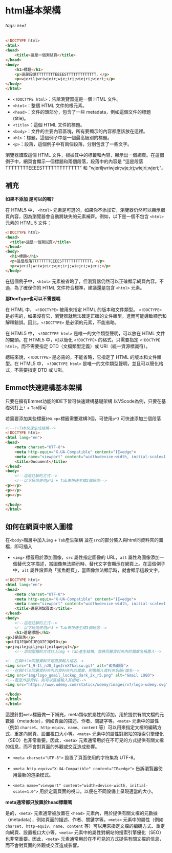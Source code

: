 #  html基本架構
###### tags: `html`

```html
<!DOCTYPE html>
<html>
<head>
    <title>這是一個測試頁</title>
</head>
<body>
    <h1>標題</h1>
    <p>這是段落TTTTTTTTEEEESTTTTTTTTTTTTT，</p>
    <p>wjeriljwriwjeir;wje;irj;wiejri;wjeri;</p>
</body>
</html>

```

-   `<!DOCTYPE html>`：告訴瀏覽器這是一個 HTML 文件。
-   `<html>`：整個 HTML 文件的根元素。
-   `<head>`：文件的頭部分，包含了一些 metadata，例如這個文件的標題 (title)。
-   `<title>`：這個 HTML 文件的標題。
-   `<body>`：文件的主要內容區塊，所有要顯示的內容都應該放在這裡。
-   `<h1>`：標題，這個例子中是一個最高級別的標題。
-   `<p>`：段落，這個例子中有兩個段落，分別包含了一些文字。

瀏覽器讀取這個 HTML 文件，根據其中的標籤和內容，顯示出一個網頁。在這個例子中，網頁會顯示一個標題和兩個段落，段落中的內容是 "這是段落TTTTTTTTEEEESTTTTTTTTTTTTT" 和 "wjeriljwriwjeir;wje;irj;wiejri;wjeri;"。

## 補充

**如果不添加<html> </html>是可以的嗎?**

在 HTML5 中， `<html>` 元素是可選的，如果你不添加它，瀏覽器仍然可以顯示網頁內容，因為瀏覽器會自動將缺失的元素補齊。例如，以下是一個不包含 `<html>` 元素的 HTML 5 文件：

```html
<!DOCTYPE html>
<head>
  <title>這是一個測試頁</title>
</head>
<body>
  <h1>標題</h1>
  <p>這是段落TTTTTTTTEEEESTTTTTTTTTTTTT，</p>
  <p>wjeriljwriwjeir;wje;irj;wiejri;wjeri;</p>
</body>
```

在這個例子中，`<html>` 元素被省略了，但瀏覽器仍然可以正確顯示網頁內容。不過，為了確保你的 HTML 文件符合標準，建議還是包含 `<html>` 元素。

**那DocType也可以不需要嗎**

在 HTML 中， `<!DOCTYPE>` 被用來指定 HTML 的版本和文件類型。 `<!DOCTYPE>` 是必需的，如果沒有它，瀏覽器就無法確定正確的文件類型，進而可能導致顯示和解釋錯誤。因此，`<!DOCTYPE>` 是必須的元素，不能省略。

在 HTML5 中， `<!DOCTYPE html>` 是唯一的文件類型聲明，可以放在 HTML 文件的開頭。在 HTML5 中，可以簡化 `<!DOCTYPE>` 的格式，只需要指定 `<!DOCTYPE html>`，而不需要指定 DTD（文檔類型定義）或 URI（統一資源標識符）。

總結來說，`<!DOCTYPE>` 是必需的，不能省略，它指定了 HTML 的版本和文件類型。在 HTML5 中， `<!DOCTYPE html>` 是唯一的文件類型聲明，並且可以簡化格式，不需要指定 DTD 或 URI。

##  Emmet快速建構基本架構

只要在擁有Emmet功能的IDE下皆可快速建構基礎架構
以VScode為例，只要在基礎列打上`!` + `Tab`即可

若需要添加某些標籤(ex.`<p>`標籤需要建構3個，可使用`p*3`
可快速添加三個段落

```html
<!--!+Tab快速生成結構-->
<!DOCTYPE html>
<html lang="en">
<head>
    <meta charset="UTF-8">
    <meta http-equiv="X-UA-Compatible" content="IE=edge">
    <meta name="viewport" content="width=device-width, initial-scale=1.0">
    <title>Document</title>
</head>
<body>
    <!--這是註解的方式-->
    <!--以下段落使用p*3 + Tab來快速生成3個段落-->
<p></p>
<p></p>
<p></p>
    
</body>
</html>
```

## 如何在網頁中嵌入圖檔

在`<body>`階層中加入`img` + `Tab`產生架構
並在`src`的部分裝入與html同資料夾的圖檔，即可插入

- `<img>` 標籤用於添加圖像，`src` 屬性指定圖像的 URL，`alt` 屬性為圖像添加一個替代文字描述，當圖像無法顯示時，替代文字會顯示在網頁上。在這個例子中，`alt` 屬性設置為「鯊魚翻頁」，當圖像無法顯示時，就會顯示這段文字。

```html
<!DOCTYPE html>
<html lang="en">
<head>
    <meta charset="UTF-8">
    <meta http-equiv="X-UA-Compatible" content="IE=edge">
    <meta name="viewport" content="width=device-width, initial-scale=1.0">
    <title>這是測試頁面</title>
</head>
<body>
    <!--這是註解的方式-->
    <!--以下段落使用p*3 + Tab來快速生成3個段落-->
    <h1>這是標題</h1>
<p>J是段落</p>
<p>UIQJEQWOIJEQOIEJQWIO</p>
<p>jeqilejqiljeqiljeilqwejql</p>
    <!--添加圖檔的方式打上img + Tab產生結構，並將同層資料夾內的檔案名稱置入-->

<!--在與htlm同層資料夾可直接輸入檔名-->    
<img src="1_9-Il_nJ8_lgeJreXTkxLsw.gif" alt="鯊魚翻頁">
<!--在與htlm同層資料夾內的資料夾內的檔案，則需輸入資料夾名稱/檔名-->
<img src="img/logo_gmail_lockup_dark_2x_r5.png" alt="Gmail LOGO">
<!--若是外部資料，則可以直接輸入其網址-->
<img src="https://www.udemy.com/staticx/udemy/images/v7/logo-udemy.svg" alt="Udemy LOGO">
    
</body>
</html>
</html>
```

這邊針對`meta`標籤做一下補充，meta類似於屬性的添加，用於提供有關文檔的元數據（metadata），例如頁面的描述、作者、關鍵字等。`<meta>` 元素中的屬性（例如 `charset`、`http-equiv`、`name`、`content` 等）可以用來指定文檔的編碼方式、重定向網頁、設置視口大小等。`<meta>` 元素中的屬性對網站的搜索引擎優化（SEO）也非常重要。因此，`<meta>` 元素通常用於在不可見的方式提供有關文檔的信息，而不會對頁面的外觀或交互造成影響。

-   `<meta charset="UTF-8">` 設置了頁面使用的字符集為 UTF-8。
    
-   `<meta http-equiv="X-UA-Compatible" content="IE=edge">` 告訴瀏覽器使用最新的渲染模式。
    
-   `<meta name="viewport" content="width=device-width, initial-scale=1.0">` 用於定義頁面的視口，以便在不同設備上呈現適當的大小。

**meta通常都只放置於head標籤嗎**

是的，`<meta>` 元素通常被放置在 `<head>` 元素內，用於提供有關文檔的元數據（metadata），例如頁面的描述、作者、關鍵字等。`<meta>` 元素中的屬性（例如 `charset`、`http-equiv`、`name`、`content` 等）可以用來指定文檔的編碼方式、重定向網頁、設置視口大小等。`<meta>` 元素中的屬性對網站的搜索引擎優化（SEO）也非常重要。因此，`<meta>` 元素通常用於在不可見的方式提供有關文檔的信息，而不會對頁面的外觀或交互造成影響。






